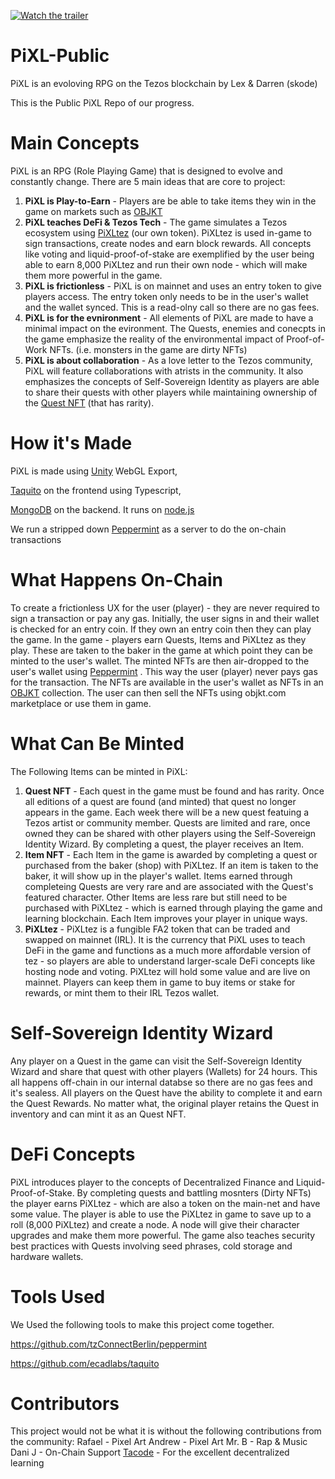 [![Watch the trailer](https://img.youtube.com/vi/QVPEZzORz4w/maxresdefault.jpg)](https://youtu.be/QVPEZzORz4w)

# PiXL-Public
PiXL is an evoloving RPG on the Tezos blockchain by Lex & Darren (skode)

This is the Public PiXL Repo of our progress. 

# Main Concepts
PiXL is an RPG (Role Playing Game) that is designed to evolve and constantly change. There are 5 main ideas that are core to project:
1. **PiXL is Play-to-Earn** - Players are be able to take items they win in the game on markets such as [OBJKT](https://objkt.com)
2. **PiXL teaches DeFi & Tezos Tech** - The game simulates a Tezos ecosystem using [PiXLtez](#what-can-be-minted) (our own token). PiXLtez is used in-game to sign transactions, create nodes and earn block rewards. All concepts like voting and liquid-proof-of-stake are exemplified by the user being able to earn 8,000 PiXLtez and run their own node - which will make them more powerful in the game. 
3. **PiXL is frictionless** - PiXL is on mainnet and uses an entry token to give players access. The entry token only needs to be in the user's wallet and the wallet synced. This is a read-olny call so there are no gas fees.
4. **PiXL is for the evnironment** - All elements of PiXL are made to have a minimal impact on the evironment. The Quests, enemies and conecpts in the game emphasize the reality of the environmental impact of Proof-of-Work NFTs. (i.e. monsters in the game are dirty NFTs)
5. **PiXL is about collaboration** - As a love letter to the Tezos community, PiXL will feature collaborations with atrists in the community. It also emphasizes the concepts of Self-Sovereign Identity as players are able to share their quests with other players while maintaining ownership of the [Quest NFT](#what-can-be-minted) (that has rarity).

# How it's Made
PiXL is made using [Unity](https://unity.com/) WebGL Export, 

[Taquito](https://github.com/ecadlabs/taquito) on the frontend using Typescript, 

[MongoDB](https://www.mongodb.com/) on the backend. It runs on [node.js](https://nodejs.org/en/)

We run a stripped down [Peppermint](https://github.com/tzConnectBerlin/peppermint) as a server to do the on-chain transactions 

# What Happens On-Chain
To create a frictionless UX for the user (player) - they are never required to sign a transaction or pay any gas. Initially, the user signs in and their wallet is checked for an entry coin. If they own an entry coin then they can play the game. In the game - players earn Quests, Items and PiXLtez as they play. These are taken to the baker in the game at which point they can be minted to the user's wallet. The minted NFTs are then air-dropped to the user's wallet using [Peppermint](https://github.com/tzConnectBerlin/peppermint) . This way the user (player) never pays gas for the transaction. The NFTs are available in the user's wallet as NFTs in an [OBJKT](https://objkt.com) collection. The user can then sell the NFTs using objkt.com marketplace or use them in game.

# What Can Be Minted
The Following Items can be minted in PiXL:
1. **Quest NFT** - Each quest in the game must be found and has rarity. Once all editions of a quest are found (and minted) that quest no longer appears in the game. Each week there will be a new quest featuing a Tezos artist or community member. Quests are limited and rare, once owned they can be shared with other players using the Self-Sovereign Identity Wizard. By completing a quest, the player receives an Item. 
2. **Item NFT** - Each Item in the game is awarded by completing a quest or purchased from the baker (shop) with PiXLtez. If an item is taken to the baker, it will show up in the player's wallet. Items earned through completeing Quests are very rare and are associated with the Quest's featured character. Other Items are less rare but still need to be purchased with PiXLtez - which is earned through playing the game and learning blockchain. Each Item improves your player in unique ways.
3. **PiXLtez** - PiXLtez is a fungible FA2 token that can be traded and swapped on mainnet (IRL). It is the currency that PiXL uses to teach DeFi in the game and functions as a much more affordable version of tez - so players are able to understand larger-scale DeFi concepts like hosting node and voting. PiXLtez will hold some value and are live on mainnet. Players can keep them in game to buy items or stake for rewards, or mint them to their IRL Tezos wallet.

# Self-Sovereign Identity Wizard
Any player on a Quest in the game can visit the Self-Sovereign Identity Wizard and share that quest with other players (Wallets) for 24 hours. This all happens off-chain in our internal databse so there are no gas fees and it's sealess. All players on the Quest have the ability to complete it and earn the Quest Rewards. No matter what, the original player retains the Quest in inventory and can mint it as an Quest NFT. 

# DeFi Concepts
PiXL introduces player to the concepts of Decentralized Finance and Liquid-Proof-of-Stake. By completing quests and battling mosnters (Dirty NFTs) the player earns PiXLtez - which are also a token on the main-net and have some value. The player is able to use the PiXLtez in game to save up to a roll (8,000 PiXLtez) and create a node. A node will give their character upgrades and make them more powerful. The game also teaches security best practices with Quests involving seed phrases, cold storage and hardware wallets. 

# Tools Used
We Used the following tools to make this project come together.

https://github.com/tzConnectBerlin/peppermint

https://github.com/ecadlabs/taquito

# Contributors
This project would not be what it is without the following contributions from the community:
Rafael - Pixel Art
Andrew - Pixel Art
Mr. B - Rap & Music
Dani J - On-Chain Support
[Tacode](https://tacode.dev/courses/dev-starter/) - For the excellent decentralized learning






